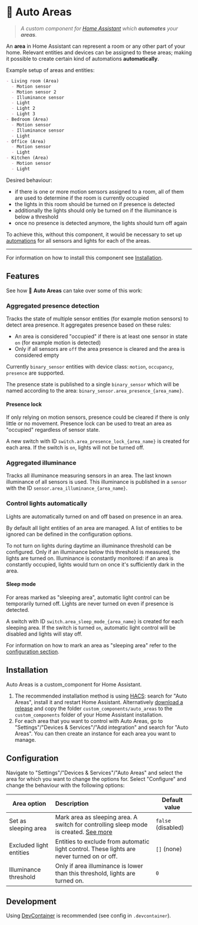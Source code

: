 # 🤖 Auto Areas

> _A custom component for [Home Assistant](https://www.home-assistant.io) which **automates** your **areas**._

An **area** in Home Assistant can represent a room or any other part of your home. Relevant entities and devices can be assigned to these areas; making it possible to create certain kind of automations **automatically**.

Example setup of areas and entities:

```md
- Living room (Area)
  - Motion sensor
  - Motion sensor 2
  - Illuminance sensor
  - Light
  - Light 2
  - Light 3
- Bedroom (Area)
  - Motion sensor
  - Illuminance sensor
  - Light
- Office (Area)
  - Motion sensor
  - Light
- Kitchen (Area)
  - Motion sensor
  - Light
```

Desired behaviour:

- if there is one or more motion sensors assigned to a room, all of them are used to determine if the room is currently occupied
- the lights in this room should be turned on if presence is detected
- additionally the lights should only be turned on if the illuminance is below a threshold
- once no presence is detected anymore, the lights should turn off again

To achieve this, without this component, it would be necessary to set up [automations](https://www.home-assistant.io/docs/automation/) for all sensors and lights for each of the areas.

---

For information on how to install this component see [Installation](#installation).

## Features

See how 🤖 **Auto Areas** can take over some of this work:

### Aggregated presence detection

Tracks the state of multiple sensor entities (for example motion sensors) to detect area presence.
It aggregates presence based on these rules:

- An area is considered "occupied" if there is at least one sensor in state `on` (for example motion is detected)
- Only if all sensors are `off` the area presence is cleared and the area is considered empty

Currently `binary_sensor` entities with device class: `motion`, `occupancy`, `presence` are supported.

The presence state is published to a single `binary_sensor` which will be named according to the area: `binary_sensor.area_presence_{area_name}`.

#### Presence lock

If only relying on motion sensors, presence could be cleared if there is only little or no movement. Presence lock can be used to treat an area as "occupied" regardless of sensor state.

A new switch with ID `switch.area_presence_lock_{area_name}` is created for each area. If the switch is `on`, lights will not be turned off.

### Aggregated illuminance

Tracks all illuminance measuring sensors in an area. The last known illuminance of all sensors is used.
This illuminance is published in a `sensor` with the ID `sensor.area_illuminance_{area_name}`.

### Control lights automatically

Lights are automatically turned on and off based on presence in an area.

By default all light entities of an area are managed. A list of entities to be ignored can be defined in the configuration options.

To not turn on lights during daytime an illuminance threshold can be configured. Only if an illuminance below this threshold is measured, the lights are turned on. Illuminance is constantly monitored: if an area is constantly occupied, lights would turn on once it's sufficiently dark in the area.

#### Sleep mode

For areas marked as "sleeping area", automatic light control can be temporarily turned off. Lights are never turned on even if presence is detected.

A switch with ID `switch.area_sleep_mode_{area_name}` is created for each sleeping area. If the switch is turned `on`, automatic light control will be disabled and lights will stay off.

For information on how to mark an area as "sleeping area" refer to the [configuration section](#configuration).

## Installation

Auto Areas is a custom_component for Home Assistant.

1. The recommended installation method is using [HACS](https://hacs.xyz): search for "Auto Areas", install it and restart Home Assistant.
Alternatively [download a release](https://github.com/c-st/auto_areas/releases) and copy the folder `custom_components/auto_areas` to the `custom_components` folder of your Home Assistant installation.
2. For each area that you want to control with Auto Areas, go to "Settings"/"Devices & Services"/"Add integration" and search for "Auto Areas". You can then create an instance for each area you want to manage.

## Configuration

Navigate to "Settings"/"Devices & Services"/"Auto Areas" and select the area for which you want to change the options for. Select "Configure" and change the behaviour with the following options:

| Area option             | Description                                                                                         | Default value      |
| ----------------------- | :-------------------------------------------------------------------------------------------------- | ------------------ |
| Set as sleeping area    | Mark area as sleeping area. A switch for controlling sleep mode is created. [See more](#sleep-mode) | `false` (disabled) |
| Excluded light entities | Entities to exclude from automatic light control. These lights are never turned on or off.          | `[]` (none)        |
| Illuminance threshold   | Only if area illuminance is lower than this threshold, lights are turned on.                        | `0`                |

## Development

Using [DevContainer](https://code.visualstudio.com/docs/remote/containers) is recommended (see config in `.devcontainer`).
